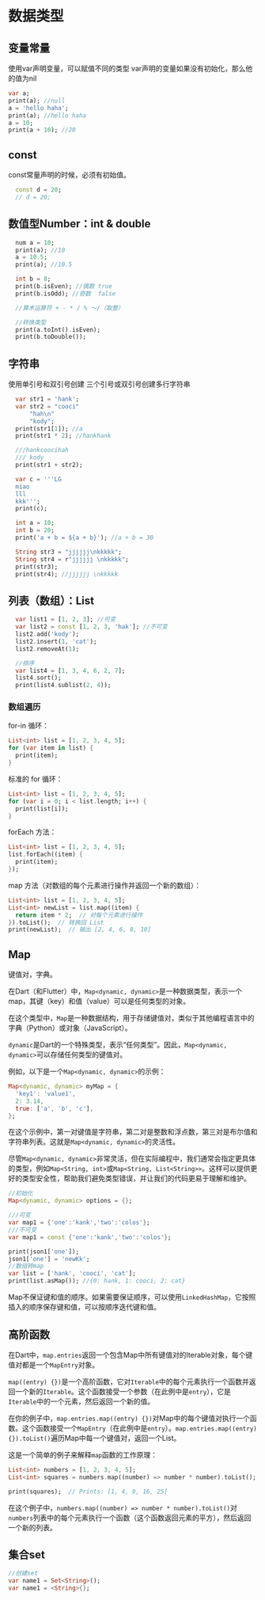 # 数据类型

## 变量常量

使用var声明变量，可以赋值不同的类型
var声明的变量如果没有初始化，那么他的值为nil

```dart
var a;
print(a); //null
a = 'hello haha';
print(a); //hello haha
a = 10;
print(a + 10); //20
```

## const

const常量声明的时候，必须有初始值。

```dart
  const d = 20;
  // d = 20;
```

## 数值型Number：int & double

```dart
  num a = 10;
  print(a); //10
  a = 10.5;
  print(a); //10.5

  int b = 8;
  print(b.isEven); //偶数 true
  print(b.isOdd); //奇数  false

  //算术运算符 + - * / % ～/（取整）

  //转换类型
  print(a.toInt().isEven);
  print(b.toDouble());
```

## 字符串

使用单引号和双引号创建
三个引号或双引号创建多行字符串

```dart
  var str1 = 'hank';
  var str2 = "cooci"
      "hah\n"
      "kody";
  print(str1[1]); //a
  print(str1 * 2); //hankhank

  ///hankcoocihah
  /// kody
  print(str1 + str2);

  var c = '''LG
  miao
  lll
  kkk''';
  print(c);

  int a = 10;
  int b = 20;
  print('a + b = ${a + b}'); //a + b = 30

  String str3 = "jjjjjj\nkkkkk";
  String str4 = r"jjjjjj \nkkkkk";
  print(str3);
  print(str4); //jjjjjj \nkkkkk
```

## 列表（数组）：List

```dart
  var list1 = [1, 2, 3]; //可变
  var list2 = const [1, 2, 3, 'hak']; //不可变
  list2.add('kody');
  list2.insert(1, 'cat');
  list2.removeAt(1);

  //排序
  var list4 = [1, 3, 4, 6, 2, 7];
  list4.sort();
  print(list4.sublist(2, 4));
```

### 数组遍历

for-in 循环：

```dart
List<int> list = [1, 2, 3, 4, 5];
for (var item in list) {
  print(item);
}
```

标准的 for 循环：

```dart
List<int> list = [1, 2, 3, 4, 5];
for (var i = 0; i < list.length; i++) {
  print(list[i]);
}
```

forEach 方法：

```dart
List<int> list = [1, 2, 3, 4, 5];
list.forEach((item) {
  print(item);
});
```

map 方法（对数组的每个元素进行操作并返回一个新的数组）：

```dart
List<int> list = [1, 2, 3, 4, 5];
List<int> newList = list.map((item) {
  return item * 2;  // 对每个元素进行操作
}).toList();  // 转换回 List
print(newList);  // 输出 [2, 4, 6, 8, 10]
```

## Map

键值对，字典。

在Dart（和Flutter）中，`Map<dynamic, dynamic>`是一种数据类型，表示一个map，其键（key）和值（value）可以是任何类型的对象。

在这个类型中，`Map`是一种数据结构，用于存储键值对，类似于其他编程语言中的字典（Python）或对象（JavaScript）。

`dynamic`是Dart的一个特殊类型，表示“任何类型”。因此，`Map<dynamic, dynamic>`可以存储任何类型的键值对。

例如，以下是一个`Map<dynamic, dynamic>`的示例：

```dart
Map<dynamic, dynamic> myMap = {
  'key1': 'value1',
  2: 3.14,
  true: ['a', 'b', 'c'],
};
```

在这个示例中，第一对键值是字符串，第二对是整数和浮点数，第三对是布尔值和字符串列表。这就是`Map<dynamic, dynamic>`的灵活性。

尽管`Map<dynamic, dynamic>`非常灵活，但在实际编程中，我们通常会指定更具体的类型，例如`Map<String, int>`或`Map<String, List<String>>`。这样可以提供更好的类型安全性，帮助我们避免类型错误，并让我们的代码更易于理解和维护。

```dart
//初始化
Map<dynamic, dynamic> options = {};

///可变 
var map1 = {'one':'kank','two':'colos'};
///不可变 
var map1 = const {'one':'kank','two':'colos'};

print(json1['one']);
json1['one'] = 'newKk';
//数组转map
var list = ['hank', 'cooci', 'cat'];
print(list.asMap()); //{0: hank, 1: cooci, 2: cat}
```

Map不保证键和值的顺序。如果需要保证顺序，可以使用`LinkedHashMap`，它按照插入的顺序保存键和值，可以按顺序迭代键和值。

## 高阶函数

在Dart中，`map.entries`返回一个包含Map中所有键值对的Iterable对象，每个键值对都是一个`MapEntry`对象。

`map((entry) {})`是一个高阶函数，它对`Iterable`中的每个元素执行一个函数并返回一个新的`Iterable`。这个函数接受一个参数（在此例中是`entry`），它是`Iterable`中的一个元素，然后返回一个新的值。

在你的例子中，`map.entries.map((entry) {})`对Map中的每个键值对执行一个函数。这个函数接受一个`MapEntry`（在此例中是`entry`）。`map.entries.map((entry) {}).toList()`遍历Map中每一个键值对，返回一个List。

这是一个简单的例子来解释`map`函数的工作原理：

```dart
List<int> numbers = [1, 2, 3, 4, 5];
List<int> squares = numbers.map((number) => number * number).toList();

print(squares);  // Prints: [1, 4, 9, 16, 25]
```

在这个例子中，`numbers.map((number) => number * number).toList()`对`numbers`列表中的每个元素执行一个函数（这个函数返回元素的平方），然后返回一个新的列表。

## 集合set

```dart
//创建set
var name1 = Set<String>();
var name1 = <String>{};
```
